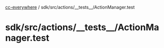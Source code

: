 [cc-everywhere](../../../../../index.md) / sdk/src/actions/\_\_tests\_\_/ActionManager.test

# sdk/src/actions/\_\_tests\_\_/ActionManager.test
